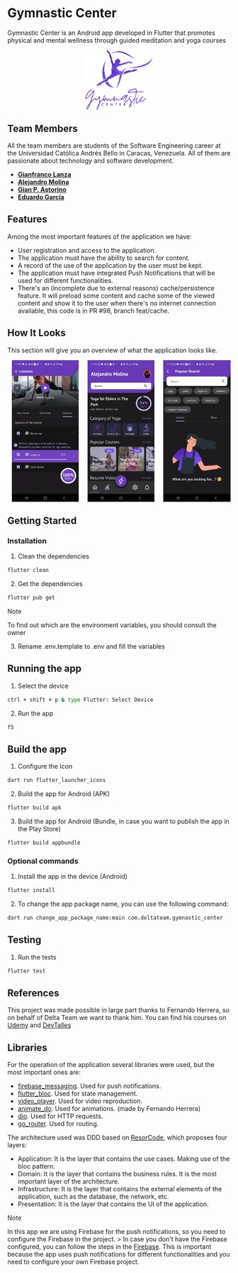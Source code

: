 # Gymnastic Center

Gymnastic Center is an Android app developed in Flutter that promotes physical and mental wellness through guided meditation and yoga courses

<div style="display: flex; flex-wrap: nowrap; justify-content: center; width: 100%">
  <img src="https://github.com/DeltaTeam-UCAB/gymnastic-center-mobile/blob/main/assets/icon/logoApp_purple.png" width="30%" style="margin: 0 10px;">
</div>

## Team Members

All the team members are students of the Software Engineering career at the Universidad Católica Andrés Bello in Caracas, Venezuela. All of them are passionate about technology and software development.

- [**Gianfranco Lanza**](https://github.com/GianL22)
- [**Alejandro Molina**](https://github.com/Alejo-FM)
- [**Gian P. Astorino**](https://github.com/GianPX)
- [**Eduardo García**](https://github.com/HappyGick)

## Features
Among the most important features of the application we have:

- User registration and access to the application.
- The application must have the ability to search for content.
- A record of the use of the application by the user must be kept.
- The application must have integrated Push Notifications that will be used for different functionalities.
- There's an (incomplete due to external reasons) cache/persistence feature. It will preload some content and cache some of the viewed content and show it to the user when there's no internet connection available, this code is in PR #98, branch feat/cache.

## How It Looks

This section will give you an overview of what the application looks like.


<div style="display: flex; flex-wrap: nowrap;">
  <img src="https://github.com/DeltaTeam-UCAB/gymnastic-center-mobile/blob/readme/public/example-1.jpeg" width="30%" style="margin: 0 10px;">
  <img src="https://github.com/DeltaTeam-UCAB/gymnastic-center-mobile/blob/readme/public/example-2.jpeg" width="30%" style="margin: 0 10px;">
  <img src="https://github.com/DeltaTeam-UCAB/gymnastic-center-mobile/blob/readme/public/example-3.jpeg" width="30%" style="margin: 0 10px;">
</div>


## Getting Started

### Installation
1. Clean the dependencies
```bash
flutter clean
```

2. Get the dependencies
```bash
flutter pub get
```

> [!NOTE]
> To find out which are the environment variables, you should consult the owner
3. Rename .env.template to .env and fill the variables

## Running the app
1. Select the device
```bash
ctrl + shift + p & type Flutter: Select Device
```

2. Run the app
```bash
f5
```

## Build the app

1. Configure the Icon
```bash
dart run flutter_launcher_icons
```

2. Build the app for Android (APK)
```bash
flutter build apk
```

3. Build the app for Android (Bundle, in case you want to publish the app in the Play Store)
```bash
flutter build appbundle
```

### Optional commands
1. Install the app in the device (Android)
```bash
flutter install
```

2. To change the app package name, you can use the following command:
```bash
dart run change_app_package_name:main com.deltateam.gymnastic_center
```

## Testing
1. Run the tests
```bash
flutter test
```

## References

This project was made possible in large part thanks to Fernando Herrera, so on behalf of Delta Team we want to thank him. You can find his courses on [Udemy](https://www.udemy.com/course/flutter-cero-a-experto/) and [DevTalles](https://cursos.devtalles.com/courses/flutter-movil-cero-a-experto)

## Libraries
For the operation of the application several libraries were used, but the most important ones are:

- [firebase_messaging](https://pub.dev/packages/firebase_messaging). Used for push notifications.
- [flutter_bloc](https://pub.dev/packages/flutter_bloc). Used for state management.
- [video_player](https://pub.dev/packages/video_player). Used for video reproduction.
- [animate_do](https://pub.dev/packages/animate_do). Used for animations. (made by Fernando Herrera)
- [dio](https://pub.dev/packages/dio). Used for HTTP requests.
- [go_router](https://pub.dev/packages/go_router). Used for routing.


The architecture used was DDD based on [ResorCode](https://resocoder.com/2020/03/09/flutter-firebase-ddd-course-1-domain-driven-design-principles/), which proposes four layers: 
- Application: It is the layer that contains the use cases. Making use of the bloc pattern.
- Domain: It is the layer that contains the business rules. It is the most important layer of the architecture.
- Infrastructure: It is the layer that contains the external elements of the application, such as the database, the network, etc.  
- Presentation: It is the layer that contains the UI of the application.


> [!NOTE]
> In this app we are using Firebase for the push notifications, so you need to configure the Firebase in the project. > In case you don't have the Firebase configured, you can follow the steps in the [Firebase](https://firebase.flutter.dev/docs/overview). This is important because the app uses push notifications for different functionalities and you need to configure your own Firebase project.

